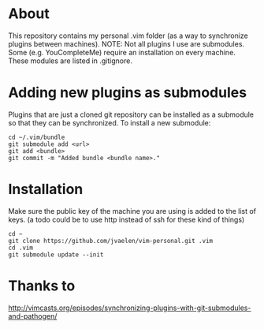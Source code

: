 # About

This repository contains my personal .vim folder (as a way to synchronize plugins between machines).
NOTE: Not all plugins I use are submodules. Some (e.g. YouCompleteMe) require an installation on every machine. These modules are listed in .gitignore.

# Adding new plugins as submodules

Plugins that are just a cloned git repository can be installed as a submodule so that they can be synchronized. To install a new submodule:
    
    cd ~/.vim/bundle
    git submodule add <url>
    git add <bundle>
    git commit -m "Added bundle <bundle name>."

# Installation

Make sure the public key of the machine you are using is added to the list of keys. 
(a todo could be to use http instead of ssh for these kind of things)

    cd ~
    git clone https://github.com/jvaelen/vim-personal.git .vim
    cd .vim
    git submodule update --init

# Thanks to

http://vimcasts.org/episodes/synchronizing-plugins-with-git-submodules-and-pathogen/
